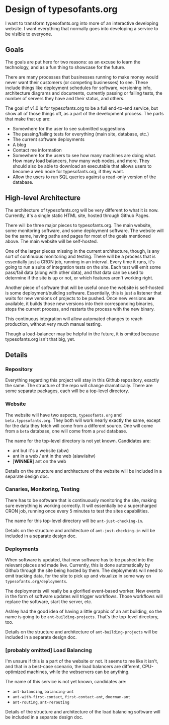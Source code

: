 # Design of typesofants.org

I want to transform typesofants.org into more of an interactive developing
website. I want everything that normally goes into developing a service to be
visible to everyone.

## Goals

The goals are put here for two reasons: as an excuse to learn the technology,
and as a fun thing to showcase for the future.

There are many processes that businesses running to make money would never want
their customers (or competing businesses) to see. These include things like
deployment schedules for software, versioning info, architecture diagrams and
documents, currently passing or failing tests, the number of servers they have
and their status, and others.

The goal of v1.0 is for typesofants.org to be a full end-to-end service, but
show all of those things off, as a part of the development process. The parts
that make that up are:

- Somewhere for the user to see submitted suggestions
- The passing/failing tests for everything (main site, database, etc.)
- The current software deployments
- A blog
- Contact me information
- Somewhere for the users to see how many machines are doing what. How many load
  balancers, how many web nodes, and more. They should also be able to download
  an executable that allows users to become a web node for typesofants.org, if
  they want.
- Allow the users to run SQL queries against a read-only version of the
  database.

## High-level Architecture

The architecture of typesofants.org will be very different to what it is now.
Currently, it's a single static HTML site, hosted through Github Pages.

There will be three major pieces to typesofants.org. The main website, some
monitoring software, and some deployment software. The website will be the same,
having paths and pages for most of the goals mentioned above. The main website
will be self-hosted.

One of the larger pieces missing in the current architecture, though, is any
sort of continuous monitoring and testing. There will be a process that is
essentially just a CRON job, running in an interval. Every time it runs, it's
going to run a suite of integration tests on the site. Each test will emit some
pass/fail data (along with other data), and that data can be used to determine
if the site is up or not, or which features aren't working right.

Another piece of software that will be useful once the website is self-hosted is
some deployment/building software. Essentially, this is just a listener that
waits for new versions of projects to be pushed. Once new versions **are**
available, it builds those new versions into their corresponding binaries, stops
the current process, and restarts the process with the new binary.

This continuous integration will allow automated changes to reach production,
without very much manual testing.

Though a load-balancer may be helpful in the future, it is omitted because
typesofants.org isn't that big, yet.

## Details

### Repository

Everything regarding this project will stay in this Github repository, exactly
the same. The structure of the repo will change dramatically. There are some
separate packages, each will be a top-level directory.

### Website

The website will have two aspects, `typesofants.org` and `beta.typesofants.org`.
They both will work nearly exactly the same, except for the data they fetch will
come from a different source. One will come from a `beta` database, one will
come from a `prod` database.

The name for the top-level directory is not yet known. Candidates are:

- ant but it's a website (abw)
- ant in a web / ant in the web (aiaw/aitw)
- [**WINNER**] ant on the web

Details on the structure and architecture of the website will be included in a
separate design doc.

### Canaries, Monitoring, Testing

There has to be software that is continuously monitoring the site, making sure
everything is working correctly. It will essentially be a supercharged CRON job,
running once every 5 minutes to test the sites capabilities.

The name for this top-level directory will be `ant-just-checking-in`.

Details on the structure and architecture of `ant-just-checking-in` will be
included in a separate design doc.

### Deployments

When software is updated, that new software has to be pushed into the relevant
places and made live. Currently, this is done automatically by Github through
the site being hosted by them. The deployments will need to emit tracking data,
for the site to pick up and visualize in some way on
`typesofants.org/deployments`.

The deployments will really be a glorified event-based worker. New events in the
form of software updates will trigger workflows. Those workflows will replace
the software, start the server, etc.

Ashley had the good idea of having a little graphic of an ant building, so the
name is going to be `ant-building-projects`. That's the top-level directory,
too.

Details on the structure and architecture of `ant-building-projects` will be
included in a separate design doc.

### [probably omitted] Load Balancing

I'm unsure if this is a part of the website or not. It seems to me like it
isn't, and that in a best-case scenario, the load balancers are different,
CPU-optimized machines, while the webservers can be anything.

The name of this service is not yet known, candidates are:

- `ant-balancing`, `balancing-ant`
- `ant-with-first-contact`, `first-contact-ant`, `doorman-ant`
- `ant-routing`, `ant-rerouting`

Details of the structure and architecture of the load balancing software will be
included in a separate design doc.
